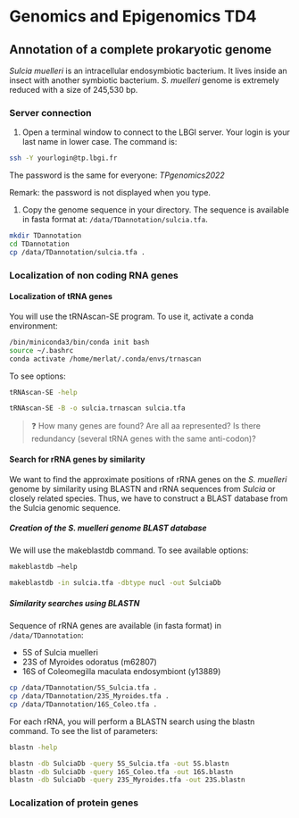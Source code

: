 # Genomics and Epigenomics TD4

## Annotation of a complete prokaryotic genome

*Sulcia muelleri* is an intracellular endosymbiotic bacterium. It lives inside an insect with another symbiotic bacterium. *S. muelleri* genome is extremely reduced with a size of 245,530 bp.

### Server connection

1. Open a terminal window to connect to the LBGI server. Your login is your last name in lower case. The command is:
```bash
ssh -Y yourlogin@tp.lbgi.fr
```

The password is the same for everyone: *TPgenomics2022*

Remark: the password is not displayed when you type.
1. Copy the genome sequence in your directory. The sequence is available in fasta format at: `/data/TDannotation/sulcia.tfa`.

```bash	
mkdir TDannotation
cd TDannotation
cp /data/TDannotation/sulcia.tfa .
```

### Localization of non coding RNA genes

#### Localization of tRNA genes

You will use the tRNAscan-SE program. To use it, activate a conda environment:
```bash
/bin/miniconda3/bin/conda init bash 
source ~/.bashrc
conda activate /home/merlat/.conda/envs/trnascan
```

To see options: 
```bash	
tRNAscan-SE -help
```

```bash	
tRNAscan-SE -B -o sulcia.trnascan sulcia.tfa
```

> :question: How many genes are found? Are all aa represented? Is there redundancy (several tRNA genes with the same anti-codon)?

#### Search for rRNA genes by similarity

We want to find the approximate positions of rRNA genes on the *S. muelleri* genome by similarity using BLASTN and rRNA sequences from *Sulcia* or closely related species. Thus, we have to construct a BLAST database from the Sulcia genomic sequence.

#####  Creation of the S. muelleri genome BLAST database

We will use the makeblastdb command. To see available options:
```bash
makeblastdb –help
```

```bash
makeblastdb -in sulcia.tfa -dbtype nucl -out SulciaDb
```

#####  Similarity searches using BLASTN

Sequence of rRNA genes are available (in fasta format) in `/data/TDannotation`:
- 5S of Sulcia muelleri
- 23S of Myroides odoratus (m62807) 
- 16S of Coleomegilla maculata endosymbiont (y13889)

```bash
cp /data/TDannotation/5S_Sulcia.tfa .
cp /data/TDannotation/23S_Myroides.tfa .
cp /data/TDannotation/16S_Coleo.tfa .
```

For each rRNA, you will perform a BLASTN search using the blastn command.
To see the list of parameters:
```bash
blastn -help
```

```bash
blastn -db SulciaDb -query 5S_Sulcia.tfa -out 5S.blastn
blastn -db SulciaDb -query 16S_Coleo.tfa -out 16S.blastn
blastn -db SulciaDb -query 23S_Myroides.tfa -out 23S.blastn
```

### Localization of protein genes

